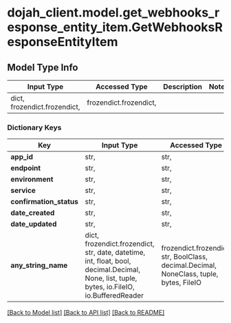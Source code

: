 # dojah_client.model.get_webhooks_response_entity_item.GetWebhooksResponseEntityItem

## Model Type Info
Input Type | Accessed Type | Description | Notes
------------ | ------------- | ------------- | -------------
dict, frozendict.frozendict,  | frozendict.frozendict,  |  | 

### Dictionary Keys
Key | Input Type | Accessed Type | Description | Notes
------------ | ------------- | ------------- | ------------- | -------------
**app_id** | str,  | str,  |  | [optional] 
**endpoint** | str,  | str,  |  | [optional] 
**environment** | str,  | str,  |  | [optional] 
**service** | str,  | str,  |  | [optional] 
**confirmation_status** | str,  | str,  |  | [optional] 
**date_created** | str,  | str,  |  | [optional] 
**date_updated** | str,  | str,  |  | [optional] 
**any_string_name** | dict, frozendict.frozendict, str, date, datetime, int, float, bool, decimal.Decimal, None, list, tuple, bytes, io.FileIO, io.BufferedReader | frozendict.frozendict, str, BoolClass, decimal.Decimal, NoneClass, tuple, bytes, FileIO | any string name can be used but the value must be the correct type | [optional]

[[Back to Model list]](../../README.md#documentation-for-models) [[Back to API list]](../../README.md#documentation-for-api-endpoints) [[Back to README]](../../README.md)

